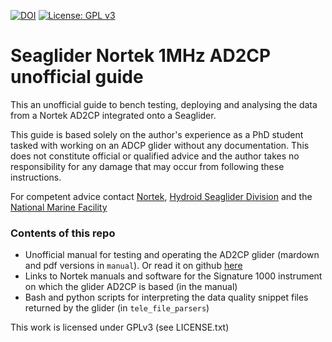 [![DOI](https://zenodo.org/badge/298024499.svg)](https://zenodo.org/badge/latestdoi/298024499)
[![License: GPL v3](https://img.shields.io/badge/License-GPLv3-blue.svg)](https://www.gnu.org/licenses/gpl-3.0)

# Seaglider Nortek 1MHz AD2CP unofficial guide

This an unofficial guide to bench testing, deploying and analysing the data from a Nortek AD2CP integrated onto a Seaglider.

This guide is based solely on the author's experience as a PhD student tasked with working on an ADCP glider without any documentation. This does not constitute official or qualified advice and the author takes no responsibility  for any damage that may occur from following these instructions.

For competent advice contact [Nortek](https://www.nortekgroup.com/), [Hydroid Seaglider Division](https://www.hydroid.com/seaglider) and the [National Marine Facility](https://marinefacilitiesplanning.com/)

### Contents of this repo

- Unofficial manual for testing and operating the AD2CP glider (mardown and pdf versions in `manual`). Or read it on github [here](https://github.com/callumrollo/adcp-glider-guide/blob/main/manual/adcp-glider-manual.pdf)
- Links to Nortek manuals and software for the Signature 1000 instrument on which the glider AD2CP is based (in the manual)
- Bash and python scripts for interpreting the data quality snippet files returned by the glider (in `tele_file_parsers`)


This work is licensed under GPLv3 (see LICENSE.txt)
